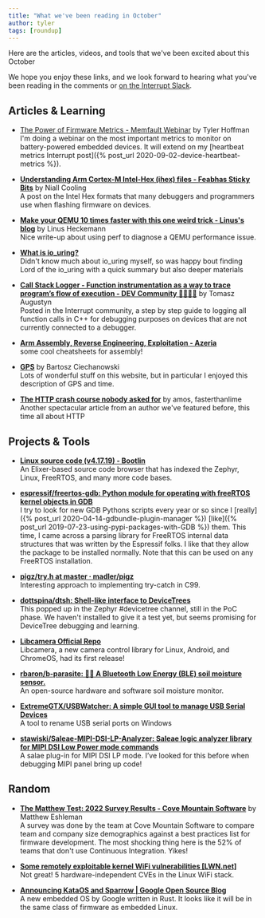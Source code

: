 ```yaml
---
title: "What we've been reading in October"
author: tyler
tags: [roundup]
---
```


<!-- excerpt start -->

Here are the articles, videos, and tools that we've been excited about this
October

<!-- excerpt end -->

We hope you enjoy these links, and we look forward to hearing what you've been
reading in the comments or [on the Interrupt Slack](https://interrupt-slack.herokuapp.com/).

## Articles & Learning

- [The Power of Firmware Metrics - Memfault Webinar](https://go.memfault.com/webinar-power-of-metrics-monitoring-battery-life-connectivity-power-consumption) by Tyler Hoffman<br>
  I'm doing a webinar on the most important metrics to monitor on battery-powered embedded devices. It will extend on my [heartbeat metrics Interrupt post]({% post_url 2020-09-02-device-heartbeat-metrics %}).

- [**Understanding Arm Cortex-M Intel-Hex (ihex) files - Feabhas Sticky Bits**](https://blog.feabhas.com/2022/10/understanding-arm-cortex-m-intel-hex-ihex-files/) by Niall Cooling<br>
  A post on the Intel Hex formats that many debuggers and programmers use when flashing firmware on devices.

- [**Make your QEMU 10 times faster with this one weird trick - Linus's blog**](https://linus.schreibt.jetzt/posts/qemu-9p-performance.html) by Linus Heckemann<br>
  Nice write-up about using perf to diagnose a QEMU performance issue.

- [**What is io_uring?**](https://unixism.net/loti/what_is_io_uring.html)<br>
  Didn't know much about io_uring myself, so was happy bout finding Lord of the io_uring with a quick summary but also deeper materials

- [**Call Stack Logger - Function instrumentation as a way to trace program’s flow of execution - DEV Community 👩‍💻👨‍💻**](https://dev.to/taugustyn/call-stack-logger-function-instrumentation-as-a-way-to-trace-programs-flow-of-execution-419a) by Tomasz Augustyn<br>
  Posted in the Interrupt community, a step by step guide to logging all function calls in C++ for debugging purposes on devices that are not currently connected to a debugger.

- [**Arm Assembly, Reverse Engineering, Exploitation - Azeria**](https://azeria.gumroad.com/)<br>
  some cool cheatsheets for assembly!

- [**GPS**](https://ciechanow.ski/gps) by Bartosz Ciechanowski<br>
  Lots of wonderful stuff on this website, but in particular I enjoyed this description of GPS and time.

- [**The HTTP crash course nobody asked for**](https://fasterthanli.me/articles/the-http-crash-course-nobody-asked-for) by amos, fasterthanlime<br>
  Another spectacular article from an author we've featured before, this time all about HTTP

## Projects & Tools

- [**Linux source code (v4.17.19) - Bootlin**](https://elixir.bootlin.com/linux/v4.17.19/source)<br>
  An Elixer-based source code browser that has indexed the Zephyr, Linux, FreeRTOS, and many more code bases.

- [**espressif/freertos-gdb: Python module for operating with freeRTOS kernel objects in GDB**](https://github.com/espressif/freertos-gdb)<br>
  I try to look for new GDB Pythons scripts every year or so since I [really]({% post_url 2020-04-14-gdbundle-plugin-manager %}) [like]({% post_url 2019-07-23-using-pypi-packages-with-GDB %}) them. This time, I came across a parsing library for FreeRTOS internal data structures that was written by the Espressif folks. I like that they allow the package to be installed normally. Note that this can be used on any FreeRTOS installation.

- [**pigz/try.h at master · madler/pigz**](https://github.com/madler/pigz/blob/master/try.h)<br>
  Interesting approach to implementing try-catch in C99.

- [**dottspina/dtsh: Shell-like interface to DeviceTrees**](https://github.com/dottspina/dtsh)<br>
  This popped up in the Zephyr #devicetree channel, still in the PoC phase. We haven't installed to give it a test yet, but seems promising for DeviceTree debugging and learning.

- [**Libcamera Official Repo**](https://git.libcamera.org/libcamera/libcamera.git/tree/README.rst)<br>
  Libcamera, a new camera control library for Linux, Android, and ChromeOS, had its first release!

- [**rbaron/b-parasite: 🌱💧 A Bluetooth Low Energy (BLE) soil moisture sensor.**](https://github.com/rbaron/b-parasite)<br>
  An open-source hardware and software soil moisture monitor.

- [**ExtremeGTX/USBWatcher: A simple GUI tool to manage USB Serial Devices**](https://github.com/ExtremeGTX/USBWatcher)<br>
  A tool to rename USB serial ports on Windows

- [**stawiski/Saleae-MIPI-DSI-LP-Analyzer: Saleae logic analyzer library for MIPI DSI Low Power mode commands**](https://github.com/stawiski/Saleae-MIPI-DSI-LP-Analyzer)<br>
  A salae plug-in for MIPI DSI LP mode. I’ve looked for this before when debugging MIPI panel bring up code!

## Random

- [**The Matthew Test: 2022 Survey Results - Cove Mountain Software**](https://covemountainsoftware.com/2022/10/27/the-matthew-test-2022-survey-results/) by Matthew Eshleman<br>
  A survey was done by the team at Cove Mountain Software to compare team and company size demographics against a best practices list for firmware development. The most shocking thing here is the 52% of teams that don't use Continuous Integration. Yikes!

- [**Some remotely exploitable kernel WiFi vulnerabilities [LWN.net]**](https://lwn.net/Articles/911062/)<br>
  Not great! 5 hardware-independent CVEs in the Linux WiFi stack.

- [**Announcing KataOS and Sparrow | Google Open Source Blog**](https://opensource.googleblog.com/2022/10/announcing-kataos-and-sparrow.html)<br>
  A new embedded OS by Google written in Rust. It looks like it will be in the same class of firmware as embedded Linux.
